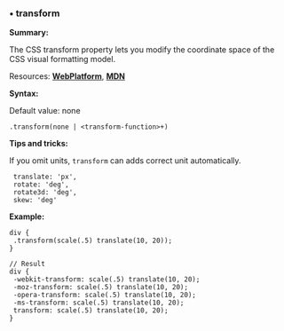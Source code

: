 ### <a name="transform"></a> &#8226; transform
**Summary:**

The CSS transform property lets you modify the coordinate space of the CSS visual formatting model. 

Resources: **[WebPlatform](http://docs.webplatform.org/wiki/css/properties/transform)**, **[MDN](https://developer.mozilla.org/en-US/docs/Web/CSS/transform)**

**Syntax:**
  
  Default value: none

    .transform(none | <transform-function>+) 

**Tips and tricks:**

  If you omit units, `transform` can adds correct unit automatically.

     translate: 'px',
     rotate: 'deg',
     rotate3d: 'deg',
     skew: 'deg'
  
**Example:**

    div {
     .transform(scale(.5) translate(10, 20));
    }
    
    // Result
    div {
     -webkit-transform: scale(.5) translate(10, 20);
     -moz-transform: scale(.5) translate(10, 20);
     -opera-transform: scale(.5) translate(10, 20);
     -ms-transform: scale(.5) translate(10, 20);
     transform: scale(.5) translate(10, 20);
    }

